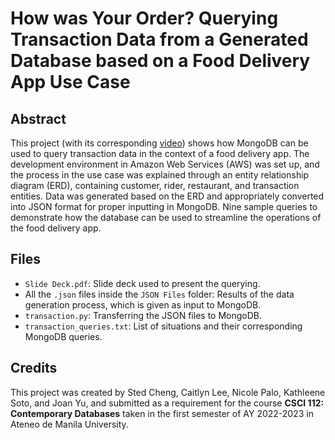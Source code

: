 <h1>How was Your Order? Querying Transaction Data from a Generated Database based on a Food Delivery App Use Case</h1>

<h2>Abstract</h2>
This project (with its corresponding <a href="https://drive.google.com/open?id=1LLoYcAkwMC-jsNS5xYUIUehkXF68Cyhq&usp=drive_copy">video</a>) shows how MongoDB can be used to query transaction data in the context of a food delivery app. The development environment in Amazon Web Services (AWS) was set up, and the process in the use case was explained through an entity relationship diagram (ERD), containing customer, rider, restaurant, and transaction entities. Data was generated based on the ERD and appropriately converted into JSON format for proper inputting in MongoDB. Nine sample queries to demonstrate how the database can be used to streamline the operations of the food delivery app.

<h2>Files</h2>
<ul>
  <li><code>Slide Deck.pdf</code>: Slide deck used to present the querying.</li>
  <li>All the <code>.json</code> files inside the <code>JSON Files</code> folder: Results of the data generation process, which is given as input to MongoDB.</li>
  <li><code>transaction.py</code>: Transferring the JSON files to MongoDB.</li>
  <li><code>transaction_queries.txt</code>: List of situations and their corresponding MongoDB queries.</li>
</ul>

<h2>Credits</h2>
This project was created by Sted Cheng, Caitlyn Lee, Nicole Palo, Kathleene Soto, and Joan Yu, and submitted as a requirement for the course <b>CSCI 112: Contemporary Databases</b> taken in the first semester of AY 2022-2023 in Ateneo de Manila University. 


